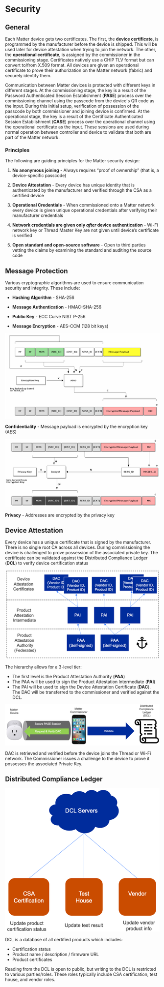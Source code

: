 # Security 


## General

Each Matter device gets two certificates. The first, the **device certificate**, is programmed by the manufacturer before the device is shipped. This will be used later for device attestation when trying to join the network. The other, the **operational certificate**, is assigned by the commissioner in the commissioning stage. Certificates natively use a CHIP TLV format but can convert to/from X.509 format. All devices are given an operational certificate to prove their authorization on the Matter network (fabric) and securely identify them.

Communication between Matter devices is protected with different keys in different stages. At the commissioning stage, the key is a result of the Password Authenticated Session Establishment (**PASE**) process over the commissioning channel using the passcode from the device's QR code as the input. During this initial setup, verification of possession of the passcode by both commissioner and joining device is confirmed. At the operational stage, the key is a result of the Certificate Authenticated Session Establishment (**CASE**) process over the operational channel using the operational certificate as the input. These sessions are used during normal operation between controller and device to validate that both are part of the Matter network.

### Principles

The following are guiding principles for the Matter security design: 

1. **No anonymous joining** - Always requires “proof of ownership” (that is, a device-specific passcode)

2. **Device Attestation** - Every device has unique identity that is authenticated by the manufacturer and verified through the CSA as a certified device

3. **Operational Credentials** - When commissioned onto a Matter network every device is given unique operational credentials after verifying their manufacturer credentials

4. **Network credentials are given only *after* device authentication** - Wi-Fi network key or Thread Master Key are not given until device’s certificate is verified

5. **Open standard and open-source software** - Open to third parties vetting the claims by examining the standard and auditing the source code

## Message Protection

Various cryptographic algorithms are used to ensure communication security and integrity. These include: 

- **Hashing Algorithm** - SHA\-256

- **Message Authentication** - HMAC-SHA\-256

- **Public Key** - ECC Curve NIST P\-256

- **Message Encryption** - AES\-CCM (128 bit keys)

![Payload Encryption](./images/PayloadEncryption.png)

**Confidentiality** - Message payload is encrypted by the encryption key (AES)

![Address Encryption](./images/AddressEncryption.png)

**Privacy** - Addresses are encrypted by the privacy key 

## Device Attestation

Every device has a unique certificate that is signed by the manufacturer. There is no single root CA across all devices. During commissioning the device is challenged to prove possession of the associated private key. The certificate can be validated against the Distributed Compliance Ledger (**DCL**) to verify device certification status

![Certificate Authentication](./images/CertificateAuthentication.png)

The hierarchy allows for a 3-level tier:

- The first level is the Product Attestation Authority (**PAA**)
- The PAA will be used to sign the Product Attestation Intermediate (**PAI**)
- The PAI will be used to sign the Device Attestation Certificate (**DAC**). The DAC will be transferred to the commissioner and verified against the DCL.

![Attestation Overview](./images/AttestationOverview.png)

DAC is retrieved and verified before the device joins the Thread or Wi-Fi network. The Commissioner issues a challenge to the device to prove it possesses the associated Private Key.

## Distributed Compliance Ledger

![DCL Overview](./images/dcl-overview.png)

DCL is a database of all certified products which includes:

- Certification status
- Product name / description / firmware URL
- Product certificates

Reading from the DCL is open to public, but writing to the DCL is restricted to various parties/roles. These roles typically include CSA certification, test house, and vendor roles.
